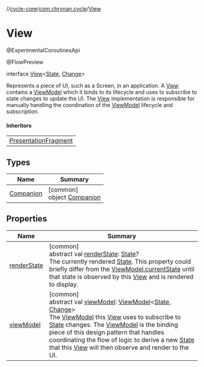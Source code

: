 //[cycle-core](../../../index.md)/[com.chrynan.cycle](../index.md)/[View](index.md)

# View

@ExperimentalCoroutinesApi

@FlowPreview

interface [View](index.md)&lt;[State](index.md), [Change](index.md)&gt;

Represents a piece of UI, such as a Screen, in an application. A [View](index.md) contains a [ViewModel](../-view-model/index.md) which it binds to its lifecycle and uses to subscribe to state changes to update the UI. The [View](index.md) implementation is responsible for manually handling the coordination of the [ViewModel](../-view-model/index.md) lifecycle and subscription.

#### Inheritors

| |
|---|
| [PresentationFragment](../../../../cycle-core/cycle-core/com.chrynan.cycle/-presentation-fragment/index.md) |

## Types

| Name | Summary |
|---|---|
| [Companion](-companion/index.md) | [common]<br>object [Companion](-companion/index.md) |

## Properties

| Name | Summary |
|---|---|
| [renderState](render-state.md) | [common]<br>abstract val [renderState](render-state.md): [State](index.md)?<br>The currently rendered [State](index.md). This property could briefly differ from the [ViewModel.currentState](../-view-model/current-state.md) until that state is observed by this [View](index.md) and is rendered to display. |
| [viewModel](view-model.md) | [common]<br>abstract val [viewModel](view-model.md): [ViewModel](../-view-model/index.md)&lt;[State](index.md), [Change](index.md)&gt;<br>The [ViewModel](../-view-model/index.md) this [View](index.md) uses to subscribe to [State](index.md) changes. The [ViewModel](../-view-model/index.md) is the binding piece of this design pattern that handles coordinating the flow of logic to derive a new [State](index.md) that this [View](index.md) will then observe and render to the UI. |
